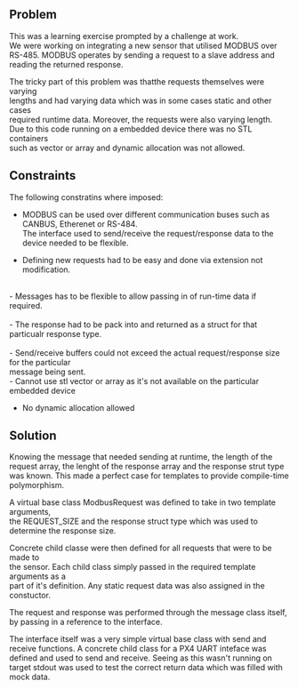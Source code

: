 ## Problem
This was a learning exercise prompted by a challenge at work.<br>
We were working on integrating a new sensor that utilised MODBUS over <br>
RS-485. MODBUS operates by sending a request to a slave address and <br>
reading the returned response. 

The tricky part of this problem was thatthe requests themselves were varying <br>
lengths and had varying data which was in some cases static and other cases <br>
required runtime data. Moreover, the requests were also varying length. <br>
Due to this code running on a embedded device there was no STL containers <br>
such as vector or array and dynamic allocation was not allowed.

## Constraints
The following constratins where imposed:<br>
- MODBUS can be used over different communication buses such as CANBUS, Etherenet or RS-484.<br>
The interface used to send/receive the request/response data to the device needed to be flexible.<br>

- Defining new requests had to be easy and done via extension not modification. <br>
<br>
- Messages has to be flexible to allow passing in of run-time data if required.<br>
<br>
- The response had to be pack into and returned as a struct for that particualr response type.<br>
<br>
- Send/receive buffers could not exceed the actual request/response size for the particular<br>
message being sent.
<br>
- Cannot use stl vector or array as it's not available on the particular embedded device<br>

- No dynamic allocation allowed<br>

## Solution
Knowing the message that needed sending at runtime, the length of the request array,
the lenght of the response array and the response strut type was known. This made
a perfect case for templates to provide compile-time polymorphism. 

A virtual base class ModbusRequest was defined to take in two template arguments,<br>
the REQUEST_SIZE and the response struct type which was used to determine the response size.

Concrete child classe were then defined for all requests that were to be made to <br>
the sensor. Each child class simply passed in the required template arguments as a <br>
part of it's definition. Any static request data was also assigned in the constuctor. <br>

The request and response was performed through the message class itself,<br> 
by passing in a reference to the interface. 

The interface itself was a very simple virtual base class with send and receive 
functions. A concrete child class for a PX4 UART inteface was defined and used
to send and receive. Seeing as this wasn't running on target stdout was used
to test the correct return data which was filled with mock data.



